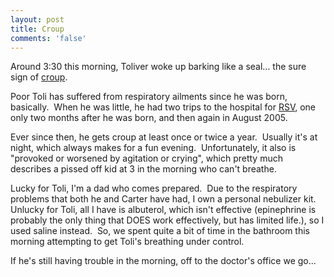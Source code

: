 ```yaml
---
layout: post
title: Croup
comments: 'false'
---
```

<p>Around 3:30 this morning, Toliver woke up barking like a seal... the sure sign of <a href="http://en.wikipedia.org/wiki/Croup">croup</a>. </p>
<p>Poor Toli has suffered from respiratory ailments since he was born, basically.  When he was little, he had two trips to the hospital for <a href="http://en.wikipedia.org/wiki/Human_respiratory_syncytial_virus">RSV</a>, one only two months after he was born, and then again in August 2005.</p>
<p>Ever since then, he gets croup at least once or twice a year.  Usually it's at night, which always makes for a fun evening.  Unfortunately, it also is "provoked or worsened by agitation or crying", which pretty much describes a pissed off kid at 3 in the morning who can't breathe.</p>
<p>Lucky for Toli, I'm a dad who comes prepared.  Due to the respiratory problems that both he and Carter have had, I own a personal nebulizer kit.  Unlucky for Toli, all I have is albuterol, which isn't effective (epinephrine is probably the only thing that DOES work effectively, but has limited life.), so I used saline instead.  So, we spent quite a bit of time in the bathroom this morning attempting to get Toli's breathing under control.</p>
<p>If he's still having trouble in the morning, off to the doctor's office we go...</p>
